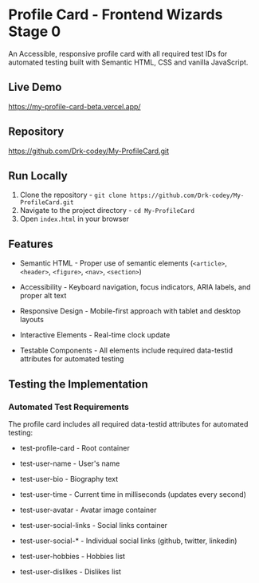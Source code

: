 # Profile Card - Frontend Wizards Stage 0

An Accessible, responsive profile card with all required test IDs for automated testing built with Semantic HTML, CSS and vanilla JavaScript.

## Live Demo

https://my-profile-card-beta.vercel.app/

## Repository

https://github.com/Drk-codey/My-ProfileCard.git

## Run Locally
1. Clone the repository - ```git clone https://github.com/Drk-codey/My-ProfileCard.git```
2. Navigate to the project directory - ```cd My-ProfileCard```
3. Open `index.html` in your browser


## Features

- Semantic HTML - Proper use of semantic elements (```<article>```, ```<header>```, ```<figure>```, ```<nav>```, ```<section>```)

- Accessibility - Keyboard navigation, focus indicators, ARIA labels, and proper alt text

- Responsive Design - Mobile-first approach with tablet and desktop layouts

- Interactive Elements - Real-time clock update

- Testable Components - All elements include required data-testid attributes for automated testing

## Testing the Implementation

### Automated Test Requirements

The profile card includes all required data-testid attributes for automated testing:

- test-profile-card - Root container

- test-user-name - User's name

- test-user-bio - Biography text

- test-user-time - Current time in milliseconds (updates every second)

- test-user-avatar - Avatar image container

- test-user-social-links - Social links container

- test-user-social-* - Individual social links (github, twitter, linkedin)

- test-user-hobbies - Hobbies list

- test-user-dislikes - Dislikes list